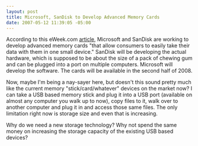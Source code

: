 ```yaml
---
layout: post
title: Microsoft, SanDisk to Develop Advanced Memory Cards
date: 2007-05-12 11:39:05 -05:00
---
```


According to this eWeek.com [article](http://www.eweek.com/article2/0,1895,2128712,00.asp?kc=EWSTREMNL051107EOAD), Microsoft and SanDisk are working to develop advanced memory cards "that allow consumers to easily take their data with them in one small device." SanDisk will be developing the actual hardware, which is supposed to be about the size of a pack of chewing gum and can be plugged into a port on multiple computers. Microsoft will develop the software. The cards will be available in the second half of 2008.

Now, maybe I'm being a nay-sayer here, but doesn't this sound pretty much like the current memory "stick/card/whatever" devices on the market now? I can take a USB based memory stick and plug it into a USB port (available on almost any computer you walk up to now), copy files to it, walk over to another computer and plug it in and access those same files. The only limitation right now is storage size and even that is increasing.

Why do we need a new storage technology? Why not spend the same money on increasing the storage capacity of the existing USB based devices?
